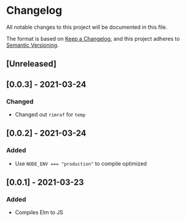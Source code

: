 # Changelog
All notable changes to this project will be documented in this file.

The format is based on [Keep a Changelog](https://keepachangelog.com/en/1.0.0/),
and this project adheres to [Semantic Versioning](https://semver.org/spec/v2.0.0.html).

## [Unreleased]

## [0.0.3] - 2021-03-24

### Changed
- Changed out `rimraf` for `temp`

## [0.0.2] - 2021-03-24

### Added
- Use `NODE_ENV === "production"` to compile optimized

## [0.0.1] - 2021-03-23

### Added
- Compiles Elm to JS